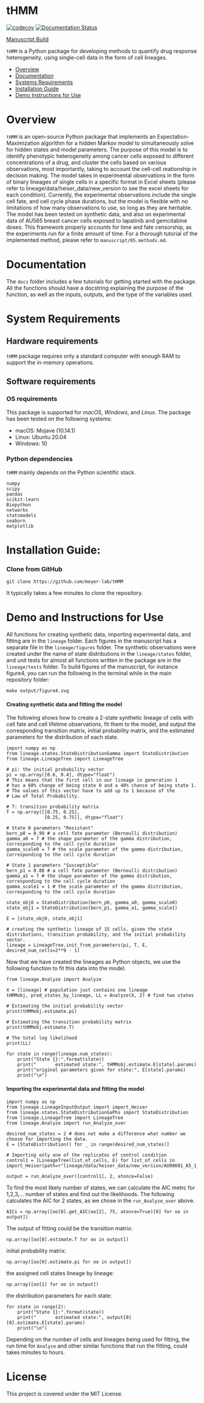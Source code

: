 # tHMM

[![codecov](https://codecov.io/gh/meyer-lab/tHMM/branch/master/graph/badge.svg)](https://codecov.io/gh/meyer-lab/tHMM)
[![Documentation Status](https://readthedocs.org/projects/tHMM/badge/?version=latest)](https://lineage-growth.readthedocs.io/en/latest/?badge=latest)

[Manuscript Build](https://meyer-lab.github.io/tHMM/manuscript.html)

`tHMM` is a Python package for developing methods to quantify drug response heterogeneity, using single-cell data in the form of cell lineages.

- [Overview](#Overview)
- [Documentation](#Documentation)
- [Systems Requirements](#system-requirements)
- [Installation Guide](#Installation-Guide)
- [Demo Instructions for Use](#Demo)

# Overview

`tHMM` is an open-source Python package that implements an Expectation-Maximization algorithm for a hidden Markov model to simultaneously solve for hidden states and model parameters. The purpose of this model is to identify phenotypic heterogeneity among cancer cells exposed to different concentrations of a drug, and cluster the cells based on various observations, most importantly, taking to account the cell-cell reationship in decision making. The model takes in experimental observations in the form of binary lineages of single cells in a specific format in Excel sheets (please refer to lineage/data/heiser_data/new_version to see the excel sheets for each condition). Currently, the experimental observations include the single cell fate, and cell cycle phase durations, but the model is flexible with no limitations of how many observations to use, so long as they are heritable. The model has been tested on synthetic data, and also on experimental data of AU565 breast cancer cells exposed to lapatinib and gemcitabine doses. This framework properly accounts for time and fate censorship, as the experiments run for a finite amount of time. For a thorough tutorial of the implemented method, please refer to `manuscript/05.methods.md`.

# Documentation
The `docs` folder includes a few tutorials for getting started with the package. All the functions should have a docstring explaining the purpose of the function, as well as the inputs, outputs, and the type of the variables used.

# System Requirements
## Hardware requirements
`tHMM` package requires only a standard computer with enough RAM to support the in-memory operations.

## Software requirements

### OS requirements
This package is supported for *macOS*, *Windows*, and *Linux*. The package has been tested on the following systems:
- macOS: Mojave (10.14.1)
- Linux: Ubuntu 20.04
- Windows: 10

### Python dependencies
`tHMM` mainly depends on the Python scientific stack.

```
numpy
scipy
pandas
scikit-learn
Biopython
networkx
statsmodels
seaborn
matplotlib
```

# Installation Guide:

### Clone from GitHub
```
git clone https://github.com/meyer-lab/tHMM
```
It typically takes a few minutes to clone the repository.

# Demo and Instructions for Use

All functions for creating synthetic data, importing experimental data, and fitting are in the `lineage` folder. Each figures in the manuscript has a separate file in the `lineage/figures` folder. The synthetic observations were created under the name of state distributions in the `lineage/states` folder, and unit tests for almost all functions written in the package are in the `lineage/tests` folder.
To build figures of the manuscript, for instance figure4, you can run the following in the terminal while in the main repository folder:

```
make output/figure4.svg
```

#### Creating synthetic data and fitting the model

The following shows how to create a 2-state synthetic lineage of cells with cell fate and cell lifetime observations, fit them to the model, and output the corresponding transition matrix, initial probability matrix, and the estimated parameters for the distribution of each state.

```
import numpy as np
from lineage.states.StateDistributionGamma import StateDistribution
from lineage.LineageTree import LineageTree

# pi: the initial probability vector
pi = np.array([0.6, 0.4], dtype="float")
# This means that the first cell in our lineage in generation 1
# has a 60% change of being state 0 and a 40% chance of being state 1.
# The values of this vector have to add up to 1 because of the
# Law of Total Probability.

# T: transition probability matrix
T = np.array([[0.75, 0.25],
              [0.25, 0.75]], dtype="float")

# State 0 parameters "Resistant"
bern_p0 = 0.99 # a cell fate parameter (Bernoulli distribution)
gamma_a0 = 7 # the shape parameter of the gamma distribution, corresponding to the cell cycle duration
gamma_scale0 = 7 # the scale parameter of the gamma distribution, corresponding to the cell cycle duration

# State 1 parameters "Susceptible"
bern_p1 = 0.88 # a cell fate parameter (Bernoulli distribution)
gamma_a1 = 7 # the shape parameter of the gamma distribution, corresponding to the cell cycle duration
gamma_scale1 = 1 # the scale parameter of the gamma distribution, corresponding to the cell cycle duration

state_obj0 = StateDistribution(bern_p0, gamma_a0, gamma_scale0)
state_obj1 = StateDistribution(bern_p1, gamma_a1, gamma_scale1)

E = [state_obj0, state_obj1]

# creating the synthetic lineage of 15 cells, given the state distributions, transition probability, and the initial probability vector.
lineage = LineageTree.init_from_parameters(pi, T, E, desired_num_cells=2**9 - 1)
```

Now that we have created the lineages as Python objects, we use the following function to fit this data into the model.

```
from lineage.Analyze import Analyze

X = [lineage] # population just contains one lineage
tHMMobj, pred_states_by_lineage, LL = Analyze(X, 2) # find two states

# Estimating the initial probability vector
print(tHMMobj.estimate.pi)

# Estimating the transition probability matrix
print(tHMMobj.estimate.T)

# The total log likelihood
print(LL)

for state in range(lineage.num_states):
    print("State {}:".format(state))
    print("       estimated state:", tHMMobj.estimate.E[state].params)
    print("original parameters given for state:", E[state].params)
    print("\n")
```

#### Importing the experimental data and fitting the model

```
import numpy as np
from lineage.LineageInputOutput import import_Heiser
from lineage.states.StateDistributionGaPhs import StateDistribution
from lineage.LineageTree import LineageTree
from lineage.Analyze import run_Analyze_over

desired_num_states = 2 # does not make a difference what number we choose for importing the data.
E = [StateDistribution() for _ in range(desired_num_states)]

# Importing only one of the replicates of control condition
control1 = [LineageTree(list_of_cells, E) for list_of_cells in import_Heiser(path=r"lineage/data/heiser_data/new_version/AU00601_A5_1_V5.xlsx")]

output = run_Analyze_over([control1], 2, atonce=False)
```
To find the most likely number of states, we can calculate the AIC metrc for 1,2,3,... number of states and find out the likelihoods.
The following calculates the AIC for 2 states, as we chose in the `run_Analyze_over` above.

```
AICs = np.array([oo[0].get_AIC(oo[2], 75, atonce=True)[0] for oo in output])
```

The output of fitting could be the transition matrix:
```
np.array([oo[0].estimate.T for oo in output])
```

initial probability matrix:
```
np.array([oo[0].estimate.pi for oo in output])
```

the assigned cell states lineage by lineage:
```
np.array([oo[1] for oo in output])
```

the distribution parameters for each state:
```
for state in range(2):
    print("State {}:".format(state))
    print("       estimated state:", output[0][0].estimate.E[state].params)
    print("\n")
```

Depending on the number of cells and lineages being used for fitting, the run time for `Analyze` and other similar functions that run the fitting, could takes minutes to hours.

# License
This project is covered under the MIT License.
